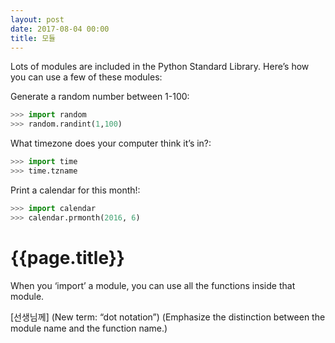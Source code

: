 ```yaml
---
layout: post
date: 2017-08-04 00:00
title: 모듈
---
```


<div id="ppt" markdown="1">
Lots of modules are included in the Python Standard Library.
Here’s how you can use a few of these modules:

Generate a random number between 1-100:
```python
>>> import random
>>> random.randint(1,100)
```
What timezone does your computer think it’s in?:
```python
>>> import time
>>> time.tzname
```
Print a calendar for this month!:
```python
>>> import calendar
>>> calendar.prmonth(2016, 6)
```
</div>

<div id="desc" markdown="1">

# {{page.title}}

When you ‘import’ a module, you can use all the functions inside that module.

<div class="teachers">
[선생님께]
(New term: “dot notation”)
(Emphasize the distinction between the module name and the function name.)
</div>
</div>

